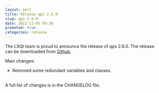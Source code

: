 ```yaml
---
layout: post
title: Release qps 2.6.0
slug: qps-2-6-0
date: 2022-11-05 09:30
promoted: true
categories: release
---
```


The LXQt team is proud to announce the release of qps 2.6.0.
The release can be downloaded from [Github](https://github.com/lxqt/qps/releases).

Main changes:

 * Removed some redundant variables and classes.

<br/>
A full list of changes is in the CHANGELOG file.
<br/>
